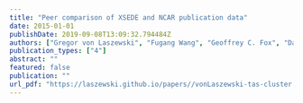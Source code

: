 ```yaml
---
title: "Peer comparison of XSEDE and NCAR publication data"
date: 2015-01-01
publishDate: 2019-09-08T13:09:32.794484Z
authors: ["Gregor von Laszewski", "Fugang Wang", "Geoffrey C. Fox", "David L. Hart", "Thomas R. Furlani", "Robert L. DeLeon", "Steven M. Gallo"]
publication_types: ["4"]
abstract: ""
featured: false
publication: ""
url_pdf: "https://laszewski.github.io/papers//vonLaszewski-tas-cluster.pdf"
---
```


